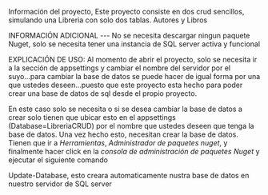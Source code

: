 Información del proyecto, Este proyecto consiste en dos crud sencillos, simulando una Libreria con solo dos tablas. Autores y Libros

INFORMACIÓN ADICIONAL --- No se necesita descargar ningun paquete Nuget, solo se necesita tener una instancia de SQL server activa y funcional

EXPLICACIÓN DE USO: Al momento de abrir el proyecto, solo se necesita ir a la sección de appsettings y cambiar el nombre del servidor por el suyo...para cambiar la base de datos se puede hacer de igual forma por una que ustedes
deseen...puesto que este proyecto esta hecho para poder crear una base de datos de sql desde el propio proyecto. 

En este caso solo se necesita o si se desea cambiar la base de datos a crear solo tienen que ubicar esto en el appsettings (Database=LibreriaCRUD) por el nombre que ustedes deseen que tenga la base de datos.
Una vez hecho esto, necesitan crear la base de datos. Tienen que ir a *Herramientas*, *Administrador de paquetes nuget*, y finalmente hacer click en la *consola de administración de paquetes Nuget* y ejecutar el siguiente comando

Update-Database, esto creara automaticamente nustra base de datos en nuestro servidor de SQL server
